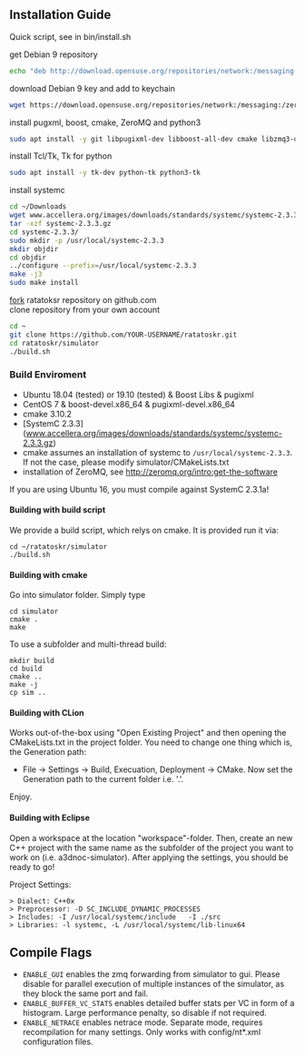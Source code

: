 ## Installation Guide

Quick script, see in bin/install.sh

get Debian 9 repository
```bash 
echo "deb http://download.opensuse.org/repositories/network:/messaging:/zeromq:/release-stable/Debian_9.0/ ./" | sudo tee -a /etc/apt/sources.list
```
download Debian 9 key and add to keychain
```bash 
wget https://download.opensuse.org/repositories/network:/messaging:/zeromq:/release-stable/Debian_9.0/Release.key -O- | sudo apt-key add
```
install pugxml, boost, cmake, ZeroMQ and python3
```bash
sudo apt install -y git libpugixml-dev libboost-all-dev cmake libzmq3-dev python3-venv
```
install Tcl/Tk, Tk for python
```bash 
sudo apt install -y tk-dev python-tk python3-tk
```
install systemc
```bash 
cd ~/Downloads
wget www.accellera.org/images/downloads/standards/systemc/systemc-2.3.3.gz
tar -xzf systemc-2.3.3.gz
cd systemc-2.3.3/
sudo mkdir -p /usr/local/systemc-2.3.3
mkdir objdir
cd objdir
../configure --prefix=/usr/local/systemc-2.3.3
make -j3
sudo make install
```
[fork](https://help.github.com/en/github/getting-started-with-github/fork-a-repo) ratatoksr repository on github.com  
clone repository from your own account
```bash 
cd ~
git clone https://github.com/YOUR-USERNAME/ratatoskr.git
cd ratatoskr/simulator
./build.sh
```

### Build Enviroment

- Ubuntu 18.04 (tested) or 19.10 (tested) & Boost Libs & pugixml
- CentOS 7 & boost-devel.x86_64 & pugixml-devel.x86_64
- cmake 3.10.2
- [SystemC 2.3.3] (www.accellera.org/images/downloads/standards/systemc/systemc-2.3.3.gz)
- cmake assumes an installation of systemc to ``/usr/local/systemc-2.3.3``. If not the case, please modify simulator/CMakeLists.txt
- installation of ZeroMQ, see http://zeromq.org/intro:get-the-software

If you are using Ubuntu 16, you must compile against SystemC 2.3.1a!

#### Building with build script
We provide a build script, which relys on cmake. It is provided run it via:
```
cd ~/ratatoskr/simulator
./build.sh
```


#### Building with cmake
Go into simulator folder. Simply type
```
cd simulator
cmake .
make
```

To use a subfolder and multi-thread build:
```
mkdir build
cd build
cmake ..
make -j
cp sim ..
```

#### Building with CLion

Works out-of-the-box using "Open Existing Project" and then opening the CMakeLists.txt in the project folder. You need to change one thing which is, the Generation path:
- File -> Settings -> Build, Execuation, Deployment -> CMake. Now set the Generation path to the current folder i.e. '.'.

Enjoy.

#### Building with Eclipse

Open a workspace at the location "workspace"-folder. Then, create an new C++ project with the same name as the subfolder of the project you want to work on (i.e. a3dnoc-simulator). After applying the settings, you should be ready to go! 

Project Settings: 

```
> Dialect: C++0x  
> Preprocessor: -D SC_INCLUDE_DYNAMIC_PROCESSES  
> Includes: -I /usr/local/systemc/include   -I ./src
> Libraries: -l systemc, -L /usr/local/systemc/lib-linux64  
```
## Compile Flags

- `ENABLE_GUI` enables the zmq forwarding from simulator to gui. Please disable for parallel execution of multiple instances of the simulator, as they block the same port and fail.
- `ENABLE_BUFFER_VC_STATS` enables detailed buffer stats per VC in form of a histogram. Large performance penalty, so disable if not required.
- `ENABLE_NETRACE` enables netrace mode. Separate mode, requires recompilation for many settings. Only works with config/nt*.xml configuration files. 
